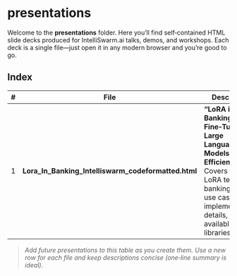 # presentations

Welcome to the **presentations** folder. Here you’ll find self‑contained HTML slide decks produced for IntelliSwarm.ai talks, demos, and workshops. Each deck is a single file—just open it in any modern browser and you’re good to go.

## Index

| # | File | Description |
|---|------|-------------|
| 1 | **Lora_In_Banking_Intelliswarm_codeformatted.html** | **“LoRA in Banking – Fine‑Tuning Large Language Models Efficiently.”** Covers the LoRA technique, banking‑specific use cases, implementation details, and available libraries. |

> *Add future presentations to this table as you create them. Use a new row for each file and keep descriptions concise (one‑line summary is ideal).*